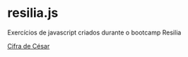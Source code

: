 # resilia.js
Exercícios de javascript criados durante o bootcamp Resilia


<a href="https://eduardopinheiromr.github.io/resilia.js/CifraDeCesar/cifra-de-cesar.html">Cifra de César</a>
